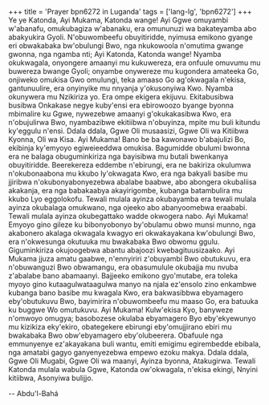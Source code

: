 +++
title = 'Prayer bpn6272 in Luganda'
tags = ['lang-lg', 'bpn6272']
+++
Ye ye Katonda, Ayi Mukama, Katonda wange!  Ayi Ggwe omuyambi w'abanafu, omukubagiza w'abanaku, era omununuzi wa bakateyamba abo abakyukira Gyoli.
N'obuwombeefu obuyitiridde, nyimusa emikono gyange eri obwakabaka bw'obulungi Bwo, nga nkukowoola n'omutima gwange gwonna, nga ngamba nti; Ayi Katonda, Katonda wange!  Nyamba okukwagala, onyongere amaanyi mu kukuwereza, era onfuule omuvumu mu buwereza bwange Gyoli; onyambe onywereze mu kugondera amateeka Go, onjiweko omukisa Gwo omulungi, teka amaaso Go ag'okwagala n'ekisa, gantunuulire, era onyinyike mu nnyanja y'okusonyiwa Kwo.  Nyamba okunywera mu Nzikiriza yo.  Era ompe ekigera ekijuvu. Ekitabusibwa busibwa Onkakase negye kuby'ensi era ebirowoozo byange byonna mbimalire ku Ggwe, nywezebwe amaanyi g'okukakasibwa Kwo, era n'obujulirwa Bwo, nyambazibwe ekitiibwa n'obuyinza, mpite mu buli kitundu ky'eggulu n'ensi.  Ddala ddala, Ggwe Oli musaasizi, Ggwe Oli wa Kitiibwa Kyonna, Oli wa Kisa.
Ayi Mukama!  Bano be ba kawonawo b'abajulizi Bo, ekibinja ky'emyoyo egiweieeddwa omukisa.  Bagumidde obulumi bwonna era ne balaga obuguminkiriza nga bayisibwa mu butali bwenkanya obuyitiridde.  Beerekereza eddembe n'ebirungi, era ne bakiriza okulumwa n'okubonaabona mu kkubo ly'okwagata Kwo, era nga bakyali basibe mu jjiribwa n'okubonyabonyezebwa abalabe baabwe, abo abongera okubaliisa akakanja, era nga babakaabya akayirigombe, kubanga batambulira mu kkubo Lyo eggolokofu.  Tewali mulala ayinza okubayamba era tewali mulala ayinza okubalaga omukwano, nga ojeeko abo abanyoomebwa eraababi.  Tewali mulala ayinza okubegattako wadde okwogera nabo.
Ayi Mukama!  Emyoyo gino gileze ku bibonyobonyo by'obulamu obwo munsi munno, nga akabonero akalaga okwagala kwagyo eri okwakayakana kw'obulungi Bwo, era n'okwesunga okutuuka mu bwakabaka Bwo obwomu ggulu.  Giguminkiriza okujoogebwa abantu abajoozi kwebagituusizaako.
Ayi Mukama jjuza amatu gaabwe, n'ennyiriri z'obuyambi Bwo obutukuvu, era n'obuwanguzi Bwo obwamangu, era obasumulule okubajja mu nvuba z'abalabe bano abamaanyi.  Bajjeeko emikono gyo'mutabe, era toleka myoyo gino kutaagulwataagulwa manyo na njala ez'ensolo zino enkambwe kubanga bano basibe mu kwagala Kwo, era bakwasibbwa ebyamagero eby'obutukuvu Bwo, bayimirira n'obuwombeefu mu maaso Go, era batuuka ku buggwe Wo omutukuvu.
Ayi Mukama!  Kulw'ekisa Kyo, banyweze n'omwoyo omugya; basobozese okulaba ebyamagero Byo eby'ekyewunyo mu kizikiza eky'ekiro, obategekere ebirungi eby'omujjirano ebiri mu bwakabaka Bwo obw'ebyamagero eby'olubeerera.  Obafuule nga emmunyenye ez'akayakana buli wantu, emiti emigimu egirembedde ebibala, nga amatabi gagyo ganyenyezebwa empewo ezoku makya.
Ddala ddala, Ggwe Oli Mugabi, Ggwe Oli wa maanyi, Ayinza byonna, Atakugirwa.  Tewali Katonda mulala wabula Ggwe, Katonda ow'okwagala, n'ekisa ekingi, Nnyini kitiibwa, Asonyiwa bulijjo.

-- Abdu'l-Bahá
